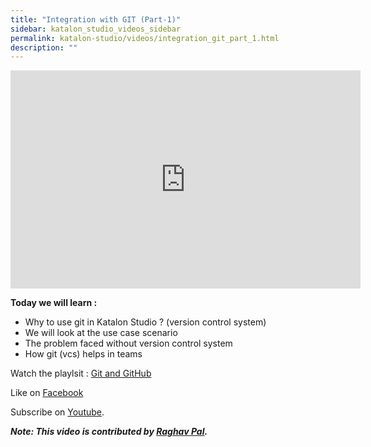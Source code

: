 ```yaml
---
title: "Integration with GIT (Part-1)"
sidebar: katalon_studio_videos_sidebar
permalink: katalon-studio/videos/integration_git_part_1.html
description: ""
---
```

<iframe src="https://www.youtube.com/embed/YQkaw5_21BQ?autoplay=1" width="560" height="349" frameborder="0" allowfullscreen="allowfullscreen">&nbsp;</iframe>

**Today we will learn :**

*   Why to use git in Katalon Studio ? (version control system)
*   We will look at the use case scenario
*   The problem faced without version control system
*   How git (vcs) helps in teams

Watch the playlsit : [Git and GitHub](https://www.youtube.com/playlist?list=PLhW3qG5bs-L8OlICbNX9u4MZ3rAt5c5GG)

Like on [Facebook](https://www.facebook.com/automationstepbystep/) 

Subscribe on [Youtube](https://www.youtube.com/channel/UCTt7pyY-o0eltq14glaG5dg).

**_Note: This video is contributed by [Raghav Pal](https://www.youtube.com/channel/UCTt7pyY-o0eltq14glaG5dg)._**